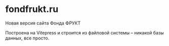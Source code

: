 # fondfrukt.ru
Новая версия сайта Фонда ФРУКТ

Построена на Vitepress и строится из файловой системы – никакой базы данных, все просто.
